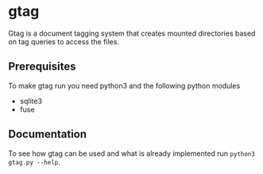 # gtag

Gtag is a document tagging system that creates mounted directories based on tag queries to access the files.

## Prerequisites

To make gtag run you need python3 and the following python modules

- sqlite3
- fuse

## Documentation

To see how gtag can be used and what is already implemented run `python3 gtag.py --help`.
